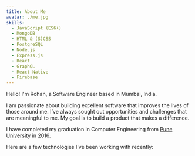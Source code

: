 ```yaml
---
title: About Me
avatar: ./me.jpg
skills:
  - JavaScript (ES6+)
  - MongoDB
  - HTML & (S)CSS
  - PostgreSQL
  - Node.js
  - Express.js
  - React
  - GraphQL
  - React Native
  - Firebase
---
```


Hello! I'm Rohan, a Software Engineer based in Mumbai, India.

I am passionate about building excellent software that improves the lives of those around me. I’ve always sought out opportunities and challenges that are meaningful to me. My goal is to build a product that makes a difference. 

I have completed my graduation in Computer Engineering from [Pune University](http://www.unipune.ac.in/) in 2016. 

Here are a few technologies I've been working with recently: